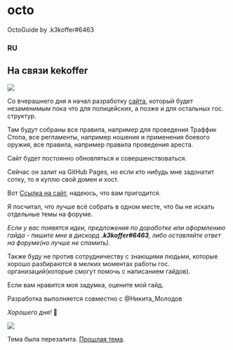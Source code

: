 # octo
OctoGuide by .k3koffer#6463

<h3>RU</h3>

<h2>На связи kekoffer</h2>

<image href="https://yapx.ru/v/QEM9L"><img src="https://i.yapx.ru/QEM9L.png"></image>


Со вчерашнего дня я начал разработку [сайта](https://k3koffer.github.io/octo/), который будет незаменимым пока что для полицейских, а позже и для остальных гос. структур.

Там будут собраны все правила, например для проведения Траффик Стопа, все регламенты, например ношения и применения боевого оружия, все правила, например правила проведения ареста.

Сайт будет постоянно обновляться и совершенствоваться.

Сейчас он залит на GitHub Pages, но если кто нибудь мне задонатит сотку, то я куплю свой домен и хост.

Вот [Ссылка на сайт](https://k3koffer.github.io/octo/), надеюсь, что вам пригодится.

Я посчитал, что лучше всё собрать в одном месте, что бы не искать отдельные темы на форуме. 

*Если у вас появятся идеи, предложения по доработке или оформлению гайда - пишите мне в дискорд **.k3koffer#6463**, либо оставляйте ответ на форуме(но лучше не спамить).*

Также буду не против сотрудничеству с знающими людьми, которые хорошо разбираются в 
мелких моментах работы гос. организаций(которые смогут помочь с написанием гайдов).

Если вам нравится моя задумка, оцените мой гайд.

Разработка выполняется совместно с @Никита_Молодов 

*Хорошего дня!* :cowboy_hat_face:


<image href="https://yapx.ru/v/QEM9L"><img src="https://i.yapx.ru/QEM9L.png"></image>

Тема была перезалита. [Прошлая тема](https://forum.octothorp.team/t/vse-dlya-municzipalnyh-policzejskih-i-t-d-koroche-pishite-v-ds-i-my-budem-dopolnyat-sajt/9245).
